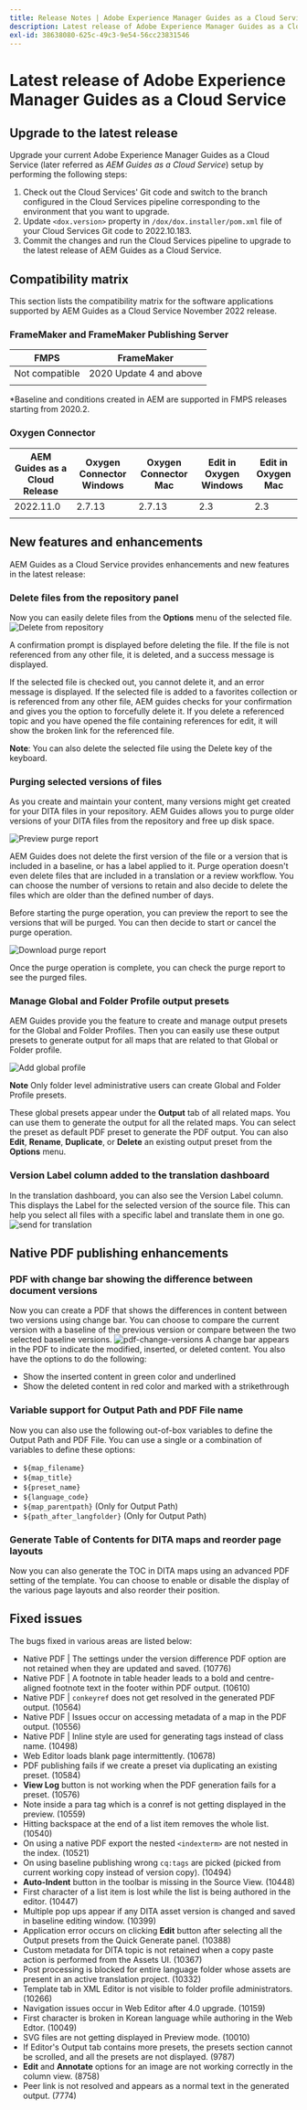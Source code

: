 ```yaml
---
title: Release Notes | Adobe Experience Manager Guides as a Cloud Service, November 2022 release
description: Latest release of Adobe Experience Manager Guides as a Cloud Service
exl-id: 38638080-625c-49c3-9e54-56cc23831546
---
```

# Latest release of Adobe Experience Manager Guides as a Cloud Service 

## Upgrade to the latest release

Upgrade your current Adobe Experience Manager Guides as a Cloud Service (later referred as *AEM Guides as a Cloud Service*) setup by performing the following steps:
1. Check out the Cloud Services' Git code and switch to the branch configured in the Cloud Services pipeline corresponding to the environment that you want to upgrade.
2. Update `<dox.version>` property in `/dox/dox.installer/pom.xml` file of your Cloud Services Git code to 2022.10.183.
3. Commit the changes and run the Cloud Services pipeline to upgrade to the latest release of AEM Guides as a Cloud Service.

## Compatibility matrix

This section lists the compatibility matrix for the software applications supported by AEM Guides as a Cloud Service November 2022 release. 

### FrameMaker and FrameMaker Publishing Server

| FMPS | FrameMaker |
| --- | --- |
| Not compatible | 2020 Update 4 and above |
| | |

*Baseline and conditions created in AEM are supported in FMPS releases starting from 2020.2.

### Oxygen Connector

| AEM Guides as a Cloud Release | Oxygen Connector Windows | Oxygen Connector Mac | Edit in Oxygen Windows | Edit in Oxygen Mac | 
| --- | --- | --- | --- | --- |
| 2022.11.0 | 2.7.13 | 2.7.13 | 2.3 | 2.3 | 
|  |  |  |  |


## New features and enhancements

AEM Guides as a Cloud Service provides enhancements and new features in the latest release:


### Delete files from the repository panel

Now you can easily delete files from the **Options** menu of the selected file.  
![Delete from repository](assets/repository-delete-file.png)

A confirmation prompt is displayed before deleting the file. If the file is not referenced from any other file, it is deleted, and a success message is displayed.

If the selected file is checked out, you cannot delete it, and an error message is displayed. If the selected file is added to a favorites collection or is referenced from any other file, AEM guides checks for your confirmation and gives you the option to forcefully delete it. If you delete a referenced topic and you have opened the file containing references for edit, it will show the broken link for the referenced file.

**Note**: You can also delete the selected file using the Delete key of the keyboard.


### Purging selected versions of files  

As you create and maintain your content, many versions might get created for your DITA files in your repository. AEM Guides allows you to purge older versions of your DITA files from the repository and free up disk space. 

![Preview purge report](assets/preview-purge-report.png)

AEM Guides does not delete the first version of the file or a version that is included in a baseline, or has a label applied to it. Purge operation doesn't even delete files that are included in a translation or a review workflow. You can choose the number of versions to retain and also decide to delete the files which are older than the defined number of days.

Before starting the purge operation, you can preview the report to see the versions that will be purged. You can then decide to start or cancel the purge operation. 

![Download purge report](assets/download-purge-report.png)

Once the purge operation is complete, you can check the purge report to see the purged files.

### Manage Global and Folder Profile output presets 
AEM Guides provide you the feature to create and manage output presets for the Global and Folder Profiles. Then you can easily use these output presets to generate output for all maps that are related to that Global or Folder profile.

![Add global profile](assets/add-global-output-preset.png)

**Note** Only folder level administrative users can create Global and Folder Profile presets. 

These global presets appear under the **Output** tab of all related maps. You can use them to  generate the output for all the related maps. You can select the preset as default PDF preset to generate the PDF output. You can also **Edit**, **Rename**, **Duplicate**, or **Delete** an existing output preset from the **Options** menu.

### Version Label column added to the translation dashboard

In the translation dashboard, you can also see the Version Label column. This displays the Label for the selected version of the source file. This can help you select all files with a specific label and translate them in one go. 
![send for translation](assets/send-translation.png)

## Native PDF publishing enhancements

### PDF with change bar showing the difference between document versions   
Now you can create a PDF that shows the differences in content between two versions using change bar. You can choose to compare the current version with a baseline of the previous version or compare between the two selected baseline versions. 
![pdf-change-versions](assets/pdf-change-version.png)
A change bar appears in the PDF to indicate the modified, inserted, or deleted content. You also have the options to do the following:
* Show the inserted content in green color and underlined
* Show the deleted content in red color and marked with a strikethrough

### Variable support for Output Path and PDF File name
Now you can also use the following out-of-box variables to define the Output Path and PDF File. You can use a single or a combination of variables to define these options:
* `${map_filename}`
* `${map_title}`
* `${preset_name}` 
* `${language_code}` 
* `${map_parentpath}` (Only for Output Path)
* `${path_after_langfolder}` (Only for Output Path)


### Generate Table of Contents for DITA maps and reorder page layouts
Now you can also generate the TOC in DITA maps using an advanced PDF setting of the template. You can choose to enable or disable the display of the various page layouts and also reorder their position. 

## Fixed issues

The bugs fixed in various areas are listed below:

* Native PDF | The settings under the version difference PDF option are not retained when they are updated and saved. (10776)
* Native PDF | A footnote in table header leads to a bold and centre-aligned footnote text in the footer within PDF output. (10610)
* Native PDF | `conkeyref` does not get resolved in the generated PDF output. (10564)
* Native PDF | Issues occur on accessing metadata of a map in the PDF output. (10556)
* Native PDF | Inline style are used for generating tags instead of class name.  (10498)
* Web Editor loads blank page intermittently. (10678)
* PDF publishing fails if we create a preset via duplicating an existing preset. (10584)
* **View Log** button is not working when the PDF generation fails for a preset. (10576)
* Note inside a para tag which is a conref is not getting displayed in the preview. (10559)
* Hitting backspace at the end of a list item removes the whole list. (10540)
* On using a native PDF export the nested `<indexterm>` are not nested in the index. (10521)
* On using baseline publishing wrong `cq:tags` are picked (picked from current working copy instead of version copy). (10494)
* **Auto-Indent** button in the toolbar is missing in the  Source View. (10448)
* First character of a list item is lost while the list is being authored in the editor. (10447)
* Multiple pop ups appear if any DITA asset version is changed and saved in baseline editing window. (10399)
* Application error occurs on clicking **Edit** button after selecting all the Output presets from the Quick Generate panel. (10388)
* Custom metadata for DITA topic is not retained when a copy paste action is performed from the Assets UI. (10367)
* Post processing is blocked for entire language folder whose assets are present in an active translation project. (10332)
* Template tab in XML Editor is not visible to folder profile administrators. (10266)
* Navigation issues occur in Web Editor after 4.0 upgrade. (10159)
* First character is broken in Korean language while authoring in the Web Edtor. (10049)
* SVG files are not getting displayed in Preview mode. (10010)
* If Editor's Output tab contains more presets, the presets section cannot be scrolled, and all the presets are not displayed. (9787)
* **Edit** and **Annotate** options for an image are not working correctly in the column view. (8758)
* Peer link is not resolved and appears as a normal text in the generated output. (7774) 